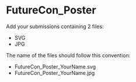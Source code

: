# FutureCon_Poster

Add your submissions containing 2 files:
 - SVG
 - JPG

The name of the files should follow this convention: 
 - FutureCon_Poster_YourName.svg
 - FutureCon_Poster_YourName.jpg